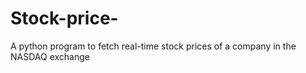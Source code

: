 # Stock-price-
A python program to fetch real-time stock prices of a company in the NASDAQ exchange
